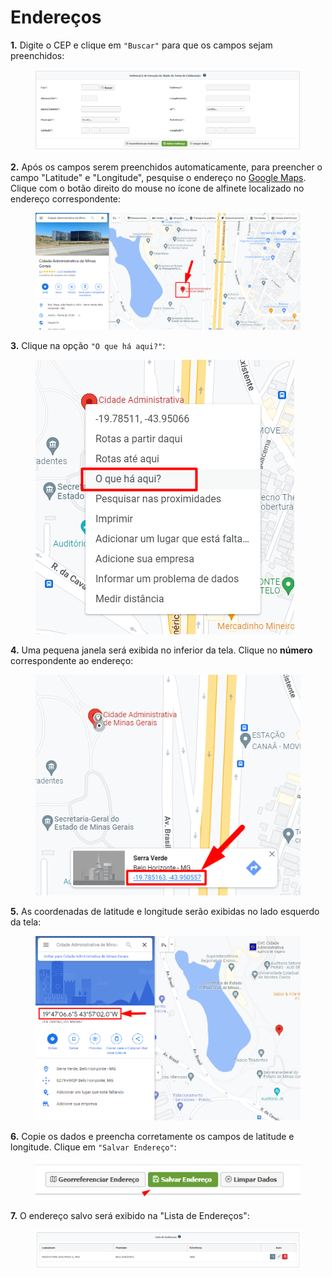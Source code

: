 # Endereços

**1.** Digite o CEP e clique em `"Buscar"` para que os campos sejam preenchidos:

<figure><img src="../../../../.gitbook/assets/image (8).png" alt=""><figcaption></figcaption></figure>

**2.** Após os campos serem preenchidos automaticamente, para preencher o campo "Latitude" e "Longitude", pesquise o endereço no [Google Maps](https://www.google.com.br/maps). Clique com o botão direito do mouse no ícone de alfinete localizado no endereço correspondente:

<figure><img src="../../../../.gitbook/assets/image (287).png" alt=""><figcaption></figcaption></figure>

**3.** Clique na opção `"O que há aqui?"`:

<figure><img src="../../../../.gitbook/assets/image (283).png" alt=""><figcaption></figcaption></figure>

**4.** Uma pequena janela será exibida no inferior da tela. Clique no **número** correspondente ao endereço:

<figure><img src="../../../../.gitbook/assets/image (241).png" alt=""><figcaption></figcaption></figure>

**5.** As coordenadas de latitude e longitude serão exibidas no lado esquerdo da tela:

<figure><img src="../../../../.gitbook/assets/image (277).png" alt=""><figcaption></figcaption></figure>

**6.** Copie os dados e preencha corretamente os campos de latitude e longitude. Clique em `"Salvar Endereço"`:

<figure><img src="../../../../.gitbook/assets/image (9).png" alt=""><figcaption></figcaption></figure>

**7.** O endereço salvo será exibido na "Lista de Endereços":

<figure><img src="../../../../.gitbook/assets/image (10).png" alt=""><figcaption></figcaption></figure>
